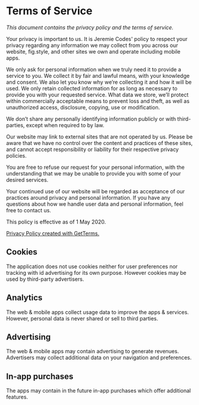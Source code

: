 # Terms of Service

_This document contains the privacy policy and the terms of service._

Your privacy is important to us. It is Jeremie Codes' policy to respect your privacy regarding any information we may collect from you across our website, fig.style, and other sites we own and operate including mobile apps.

We only ask for personal information when we truly need it to provide a service to you. We collect it by fair and lawful means, with your knowledge and consent. We also let you know why we’re collecting it and how it will be used.
We only retain collected information for as long as necessary to provide you with your requested service. What data we store, we’ll protect within commercially acceptable means to prevent loss and theft, as well as unauthorized access, disclosure, copying, use or modification.

We don’t share any personally identifying information publicly or with third-parties, except when required to by law.

Our website may link to external sites that are not operated by us. Please be aware that we have no control over the content and practices of these sites, and cannot accept responsibility or liability for their respective privacy policies.

You are free to refuse our request for your personal information, with the understanding that we may be unable to provide you with some of your desired services.

Your continued use of our website will be regarded as acceptance of our practices around privacy and personal information. If you have any questions about how we handle user data and personal information, feel free to contact us.

This policy is effective as of 1 May 2020.

[Privacy Policy created with GetTerms.](https://getterms.io/)

## Cookies

The application does not use cookies neither for user preferences nor tracking with id advertising for its own purpose. However cookies may be used by third-party advertisers.

## Analytics

The web & mobile apps collect usage data to improve the apps & services. However, personal data is never shared or sell to third parties.

## Advertising

The web & mobile apps may contain advertising to generate revenues. Advertisers may collect additional data on your navigation and preferences.

## In-app purchases

The apps may contain in the future in-app purchases which offer additional features.